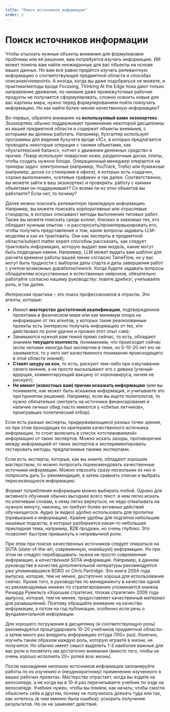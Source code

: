 ```yaml
---
title: "Поиск источников информации"
order: 2
---
```


# Поиск источников информации

Чтобы отыскать нужные объекты внимания для формулировки проблемы или её решения, вам потребуется изучать информацию. ИИ может помочь вам найти неожиданные для вас объекты на основе ваших данных. Но вам всё равно придётся изучать релевантную информацию о соответствующей предметной области и способах описания/viewpoints. А иногда, когда вы даже подобраться не можете, и практики/методы вроде Focusing, Thinking At the Edge пока дают только направление движения, но никакие даже промежуточные рабочие продукты не получается сформулировать, сложно освоить новые для вас картины мира, нужно перед формулированием пойти поизучать информацию. Но как найти более-менее качественную информацию?

Во-первых, обратите внимание на **используемый вами** **экзокортекс**. Экзокортекс обычно поддерживает применение некоторой дисциплины из вашей предметной области и содержит объекты внимания, с которыми вы должны работать. Например, бухгалтер использует программы для ведения бухучета вроде «1С», в которых предлагается проводить некоторые операции с такими объектами, как «бухгалтерский баланс», «отчет о движении денежных средств» и прочее. Повар использует поварские ножи, разделочные доски, плиты, чтобы создать нужное блюдо. Операционный менеджер опирается на трекеры задач: электронные (например, YouTrack, Trello) или бумажные (например, доска со стикерами в офисе), в которых есть «задачи», «сроки выполнения», «сетевые графики» и так далее. Соответственно, вы можете зайти в ваш экзокортекс и проверить: работу с какими объектами он поддерживает? Со всеми ли из этих объектов вы работаете? Если нет, то почему?

Далее можно поискать релевантную прикладную информацию. Например, вы можете поискать корпоративные или отраслевые стандарты, в которых описывают методы выполнения типовых работ. Также вы можете поискать среди коллег, близких и знакомых тех, кто обладает нужным опытом – и расспросить/проинтервьюировать его, чтобы получить представление о том, какие вопросы задавать LLM-моделям и как их трактовать. Они как эксперты в предметной области/subject matter expert cпособны рассказать, как следует трактовать информацию, которую выдает вам модель, какие могут быть подводные камни. Например, LLM может выдать вам шаблон для расчета времени работы вашей линии согласно TameFlow, но у вас могут быть трудности с выбором даты старта и даты завершения работ с учетом возможных доработок/rework. Когда будете задавать вопросы обладателям искусственных и естественных нейронов, обязательно работайте согласно нашему руководству: ловите дребезг, учитывайте роль, и так далее.

Интересная практика – это поиск профессионалов в отрасли. Это агенты, которые:

* Имеют **мастерство** **достаточной квалификации**, подтвержденное проектами в физическом мире *или* как минимум опора на информацию от тех агентов, у которых такие реализованные проекты есть (интересно получать информацию от тех, кто действовал по роли удачно и прожил этот опыт сам);
* Занимаются нужной вам темой прямо сейчас, то есть, обладают знанием **текущего контекста**, пониманием, что происходит сейчас (если человек некогда был экспертом в теме, но 5-10-20 лет ею не занимается, то у него нет качественного понимания происходящего в этой области знаний);
* **Ставят шкуру на кон**, то есть, рискуют чем-либо при озвучивании своего мнения, а не просто высказывают его с дивана (ученый-ядерщик, комментирующий вакцину от коронавируса, ничем не рискует);
* **Не имеют (известных вам) причин искажать информацию** (или вы понимаете, как может быть искажена информация, и учитываете это при принятии решения). Например, если вы ищете политологов, то нужно обязательно смотреть на источники финансирования и наличие личных обид (часто имеются у «сбитых летчиков», проигравших политический отбор).

Если есть разные эксперты, придерживающиеся разных точек зрения, но при этом проходящих по критериям качественного источника информации, то стоит включить в список «отслеживаемой» информацию от таких экспертов. Можно искать зазоры, противоречия между информацией от таких экспертов и экспериментировать: тестировать методы, предлагаемые такими экспертами.

Если есть эксперты, которые, как вы знаете, обладают хорошим мастерством, то можно попросить порекомендовать качественные источники информации. Можно опросить сразу нескольких из них и попросить дать 5+ рекомендаций, а затем сравнить списки и выбрать пересекающуюся информацию.

Формат потребления информации можно выбирать любой. Однако для активного обучения обычно выгоднее всего текст: в нем легко искать по ключевым словам, к нему легко вернуться, не надо отматывать на нужную минуту, наконец, он требует более активных действий обучающегося. Аудио (и видео) удобно использовать для пропитки (привыкания к информации). Крайне удобны для подпитки небольшие нишевые подкасты, в которых разбирается какая-то небольшая прикладная тема, например, B2B продажи, но очень глубоко. Это позволяет быстрее привыкнуть к непривычной роли.

При этом при поиске качественных источников следует опираться на SOTA (state-of-the-art, современную, новейшую) информацию. Но при этом не следует перебарщивать: нужна не просто современная информация, а *качественная* SOTA информация. Например, в данном руководстве в качестве дополнительной литературы рекомендуется уже упоминавшаяся BORO от Chris Partridge. Это книга 2004 года выпуска, которая, тем не менее, достаточно хороша для использования сейчас. Кроме того, в руководстве по менеджменту в качестве одной из рекомендуемых книжек по стратегированию упоминается книжка Ричарда Румельта «Хорошая стратегия, плохая стратегия» 2009 года выпуска, которая, тем не менее, предоставляет качественный материал для размышлений. Поэтому обращайте внимание на качество информации, а потом на год публикации, особенно если речь о фундаментальной информации.

Для хорошего погружения в дисциплину (и соответствующую роль) рекомендуется проштудировать 10-20 учебников предметной области– а затем много раз внедрить информацию оттуда (100+ раз). Конечно, изучить таким образом каждую роль, которую играете в жизни, не получится. Но обычно имеет смысл выделить 1-3 наиболее важные для вас роли и посвятить им достаточно внимания (вместо того, чтобы не очень хорошо исполнять 20+ ролей всю жизнь).

После нахождения неплохих источников информации запланируйте работы по их изучению и (неоднократному) применению изученного в ваших рабочих проектах. Мастерство отрастает, когда вы ездите на велосипеде, а не когда вы в 10-й раз перечитываете учебник по езде на велосипеде. Учебник нужен, чтобы вы поняли, как начать; чтобы смогли объяснить себе и другим, почему не получилось доехать туда или так, как хотелось (в чем именно была ошибка); ускорить получение результатов. Но он не заменяет действий.